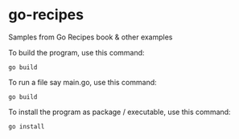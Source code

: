 # go-recipes
Samples from Go Recipes book &amp; other examples


To build the program, use this command:
```code
go build
```
To run a file say main.go, use this command:
```code
go build
```
To install the program as package / executable, use this command:

```code
go install
```